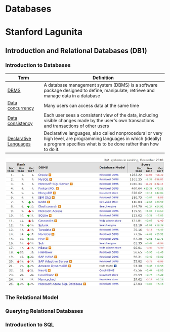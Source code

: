 # Databases
# Stanford Lagunita

## Introduction and Relational Databases (DB1)

### Introduction to Databases

|Term|Definition|
|----|----------|
|[DBMS](https://www.techopedia.com/definition/24361/database-management-systems-dbms)|A database management system (DBMS) is a software package designed to define, manipulate, retrieve and manage data in a database|
|[Data concurrency](https://docs.oracle.com/cd/B19306_01/server.102/b14220/consist.htm)|Many users can access data at the same time|
|[Data consistency](https://docs.oracle.com/cd/B19306_01/server.102/b14220/consist.htm)|Each user sees a consistent view of the data, including visible changes made by the user's own transactions and transactions of other users|
|[Declarative Languages](https://www.britannica.com/technology/declarative-language)|Declarative languages, also called nonprocedural or very high level, are programming languages in which (ideally) a program specifies what is to be done rather than how to do it.|

![DBMS by Market Share](DBMS_by_market_share.JPG)

### The Relational Model

### Querying Relational Databases

### Introduction to SQL
